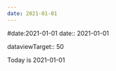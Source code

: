 ```yaml
---
date: 2021-01-01
---
```


#date:2021-01-01
date:: 2021-01-01

dataviewTarget:: 50

Today is 2021-01-01